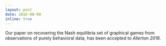 ```yaml
---
layout: post
date: 2016-08-09
inline: true
---
```

Our paper on recovering the Nash equilibria set of graphical games from
observations of purely behavioral data, has been accepted to *Allerton 2016*.
